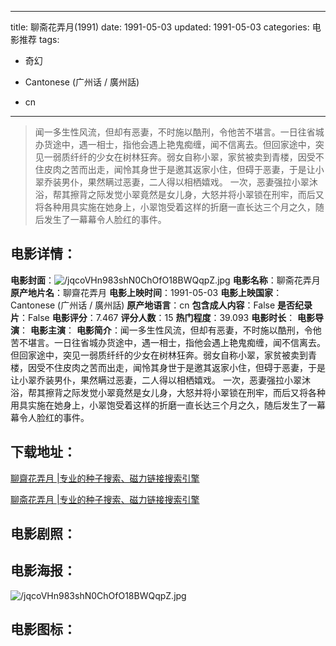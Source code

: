 
---
title: 聊斋花弄月(1991)
date: 1991-05-03
updated: 1991-05-03
categories: 电影推荐
tags:
- 奇幻

- Cantonese (广州话 / 廣州話)
- cn
---


> 闻一多生性风流，但却有恶妻，不时施以酷刑，令他苦不堪言。一日往省城办货途中，遇一相士，指他会遇上艳鬼痴缠，闻不信离去。但回家途中，突见一弱质纤纤的少女在树林狂奔。弱女自称小翠，家贫被卖到青楼，因受不住皮肉之苦而出走，闻怜其身世于是邀其返家小住，但碍于恶妻，于是让小翠乔装男仆，果然瞒过恶妻，二人得以相栖嬉戏。  一次，恶妻强拉小翠沐浴，帮其擦背之际发觉小翠竟然是女儿身，大怒并将小翠锁在刑牢，而后又将各种用具实施在她身上，小翠饱受着这样的折磨一直长达三个月之久，随后发生了一幕幕令人脸红的事件。

## **电影详情**：

**电影封面**：<img src="https://image.tmdb.org/t/p/w200/jqcoVHn983shN0ChOfO18BWQqpZ.jpg" alt="/jqcoVHn983shN0ChOfO18BWQqpZ.jpg" title="/jqcoVHn983shN0ChOfO18BWQqpZ.jpg">
**电影名称**：聊斋花弄月
**原产地片名**：聊齋花弄月
**电影上映时间**：1991-05-03
**电影上映国家**：Cantonese (广州话 / 廣州話)
**原产地语言**：cn
**包含成人内容**：False
**是否纪录片**：False
**电影评分**：7.467
**评分人数**：15
**热门程度**：39.093
**电影时长**：
**电影导演**：
**电影主演**：
**电影简介**：闻一多生性风流，但却有恶妻，不时施以酷刑，令他苦不堪言。一日往省城办货途中，遇一相士，指他会遇上艳鬼痴缠，闻不信离去。但回家途中，突见一弱质纤纤的少女在树林狂奔。弱女自称小翠，家贫被卖到青楼，因受不住皮肉之苦而出走，闻怜其身世于是邀其返家小住，但碍于恶妻，于是让小翠乔装男仆，果然瞒过恶妻，二人得以相栖嬉戏。  一次，恶妻强拉小翠沐浴，帮其擦背之际发觉小翠竟然是女儿身，大怒并将小翠锁在刑牢，而后又将各种用具实施在她身上，小翠饱受着这样的折磨一直长达三个月之久，随后发生了一幕幕令人脸红的事件。

## **下载地址**：
[聊齋花弄月 |专业的种子搜索、磁力链接搜索引擎](https://movie.amd794.com:2083/?search=%E8%81%8A%E9%BD%8B%E8%8A%B1%E5%BC%84%E6%9C%88&ordering=&mode=match_phrase&page_size=10&page=1)

[聊斋花弄月 |专业的种子搜索、磁力链接搜索引擎](https://movie.amd794.com:2083/?search=%E8%81%8A%E6%96%8B%E8%8A%B1%E5%BC%84%E6%9C%88&ordering=&mode=match_phrase&page_size=10&page=1)
 

## **电影剧照**：


## **电影海报**：
<img src="https://image.tmdb.org/t/p/original/jqcoVHn983shN0ChOfO18BWQqpZ.jpg" alt="/jqcoVHn983shN0ChOfO18BWQqpZ.jpg" title="/jqcoVHn983shN0ChOfO18BWQqpZ.jpg">

## **电影图标**：

